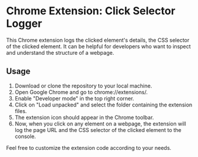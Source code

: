 # Chrome Extension: Click Selector Logger
This Chrome extension logs the clicked element's details, the CSS selector of the clicked element. It can be helpful for developers who want to inspect and understand the structure of a webpage.

## Usage
1. Download or clone the repository to your local machine.
2. Open Google Chrome and go to chrome://extensions/.
3. Enable "Developer mode" in the top right corner.
4. Click on "Load unpacked" and select the folder containing the extension files.
5. The extension icon should appear in the Chrome toolbar.
6. Now, when you click on any element on a webpage, the extension will log the page URL and the CSS selector of the clicked element to the console.

Feel free to customize the extension code according to your needs.
